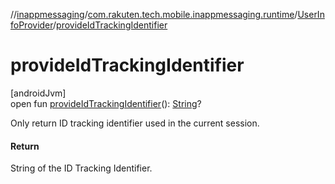 //[inappmessaging](../../../index.md)/[com.rakuten.tech.mobile.inappmessaging.runtime](../index.md)/[UserInfoProvider](index.md)/[provideIdTrackingIdentifier](provide-id-tracking-identifier.md)

# provideIdTrackingIdentifier

[androidJvm]\
open fun [provideIdTrackingIdentifier](provide-id-tracking-identifier.md)(): [String](https://kotlinlang.org/api/latest/jvm/stdlib/kotlin/-string/index.html)?

Only return ID tracking identifier used in the current session.

#### Return

String of the ID Tracking Identifier.

